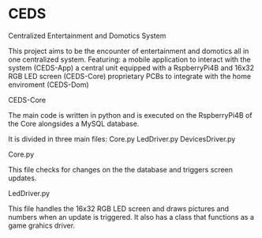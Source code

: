 # CEDS
Centralized Entertainment and Domotics System



This project aims to be the encounter of entertainment and domotics all in one centralized system. 
Featuring: 
  a mobile application to interact with the system (CEDS-App)
  a central unit equipped with a RspberryPi4B and 16x32 RGB LED screen (CEDS-Core)
  proprietary PCBs to integrate with the home enviroment (CEDS-Dom)



CEDS-Core

  The main code is written in python and is executed on the RspberryPi4B of the Core alongsides a MySQL database.

  It is divided in three main files:
    Core.py
    LedDriver.py
    DevicesDriver.py

  Core.py

   This file checks for changes on the the database and triggers screen updates.

  LedDriver.py

   This file handles the 16x32 RGB LED screen and draws pictures and numbers when an update is triggered.
   It also has a class that functions as a game grahics driver.
